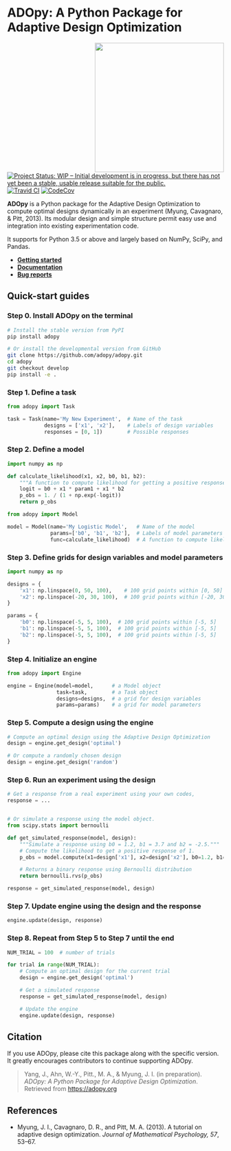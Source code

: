 # ADOpy: A Python Package for Adaptive Design Optimization

<img src="https://adopy.github.io/logo/adopy-logo.svg" align="right" width="300px">

[![Project Status: WIP – Initial development is in progress, but there has not yet been a stable, usable release suitable for the public.](https://www.repostatus.org/badges/latest/wip.svg)](https://www.repostatus.org/#wip)
[![Travid CI](https://travis-ci.com/adopy/adopy.svg?token=gbyEQoyAYgexeSRwBwj6&branch=master)](https://travis-ci.com/adopy/adopy)
[![CodeCov](https://codecov.io/gh/adopy/adopy/branch/master/graph/badge.svg?token=jFnJgnVV1k)](https://codecov.io/gh/adopy/adopy)

**ADOpy** is a Python package for the Adaptive Design Optimization to compute optimal designs dynamically in an experiment (Myung, Cavagnaro, & Pitt, 2013).
Its modular design and simple structure permit easy use and integration into existing experimentation code.

It supports for Python 3.5 or above and largely based on NumPy, SciPy, and Pandas.

- [**Getting started**](https://adopy.org/getting-started.html)
- [**Documentation**](https://adopy.org)
- [**Bug reports**](https://github.com/adopy/adopy/issues)

## Quick-start guides

### Step 0. Install ADOpy on the terminal

```bash
# Install the stable version from PyPI
pip install adopy

# Or install the developmental version from GitHub
git clone https://github.com/adopy/adopy.git
cd adopy
git checkout develop
pip install -e .
```

### Step 1. Define a task

```python
from adopy import Task

task = Task(name='My New Experiment',  # Name of the task
            designs = ['x1', 'x2'],    # Labels of design variables
            responses = [0, 1])        # Possible responses
```

### Step 2. Define a model

```python
import numpy as np

def calculate_likelihood(x1, x2, b0, b1, b2):
    """A function to compute likelihood for getting a positive response."""
    logit = b0 + x1 * param1 + x1 * b2
    p_obs = 1. / (1 + np.exp(-logit))
    return p_obs
```

```python
from adopy import Model

model = Model(name='My Logistic Model',   # Name of the model
              params=['b0', 'b1', 'b2'],  # Labels of model parameters
              func=calculate_likelihood)  # A function to compute likelihood
```

### Step 3. Define grids for design variables and model parameters

```python
import numpy as np

designs = {
    'x1': np.linspace(0, 50, 100),    # 100 grid points within [0, 50]
    'x2': np.linspace(-20, 30, 100),  # 100 grid points within [-20, 30]
}

params = {
    'b0': np.linspace(-5, 5, 100),  # 100 grid points within [-5, 5]
    'b1': np.linspace(-5, 5, 100),  # 100 grid points within [-5, 5]
    'b2': np.linspace(-5, 5, 100),  # 100 grid points within [-5, 5]
}
```

### Step 4. Initialize an engine

```python
from adopy import Engine

engine = Engine(model=model,      # a Model object
                task=task,        # a Task object
                designs=designs,  # a grid for design variables
                params=params)    # a grid for model parameters
```

### Step 5. Compute a design using the engine

```python
# Compute an optimal design using the Adaptive Design Optimization
design = engine.get_design('optimal')

# Or compute a randomly chosen design
design = engine.get_design('random')
```

### Step 6. Run an experiment using the design

```python
# Get a response from a real experiment using your own codes,
response = ...


# Or simulate a response using the model object.
from scipy.stats import bernoulli

def get_simulated_response(model, design):
    """Simulate a response using b0 = 1.2, b1 = 3.7 and b2 = -2.5."""
    # Compute the likelihood to get a positive response of 1.
    p_obs = model.compute(x1=design['x1'], x2=design['x2'], b0=1.2, b1=3.7, b2=-2.5)

    # Returns a binary response using Bernoulli distribution
    return bernoulli.rvs(p_obs)

response = get_simulated_response(model, design)
```

### Step 7. Update engine using the design and the response

```python
engine.update(design, response)
```

### Step 8. Repeat from Step 5 to Step 7 until the end

```python
NUM_TRIAL = 100  # number of trials

for trial in range(NUM_TRIAL):
    # Compute an optimal design for the current trial
    design = engine.get_design('optimal')

    # Get a simulated response
    response = get_simulated_response(model, design)

    # Update the engine
    engine.update(design, response)
```

## Citation

If you use ADOpy, please cite this package along with the specific version.
It greatly encourages contributors to continue supporting ADOpy.

> Yang, J., Ahn, W.-Y., Pitt., M. A., & Myung, J. I. (in preparation). *ADOpy: A Python Package for Adaptive Design Optimization*. Retrieved from https://adopy.org

## References

- Myung, J. I., Cavagnaro, D. R., and Pitt, M. A. (2013).
  A tutorial on adaptive design optimization.
  *Journal of Mathematical Psychology, 57*, 53–67.
